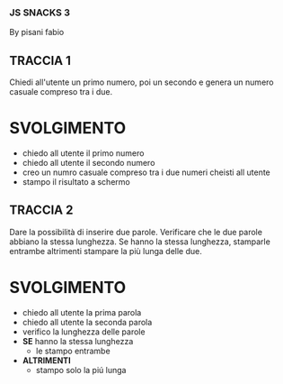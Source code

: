 ### JS SNACKS 3
By pisani fabio
## TRACCIA 1
Chiedi all'utente un primo numero, poi un secondo e genera un numero casuale compreso tra i due.
# SVOLGIMENTO
- chiedo all utente il primo numero
- chiedo all utente il secondo numero
- creo un numro casuale compreso tra i due numeri cheisti all utente
- stampo il risultato a schermo
## TRACCIA 2
Dare la possibilità di inserire due parole. Verificare che le due parole abbiano la stessa lunghezza. Se hanno la stessa lunghezza, stamparle entrambe altrimenti stampare la più lunga delle due.
# SVOLGIMENTO
- chiedo all utente la prima parola
- chiedo all utente la seconda parola
- verifico la lunghezza delle parole
- **SE** hanno la stessa lunghezza
    - le stampo entrambe
- **ALTRIMENTI** 
    -   stampo solo la piú lunga